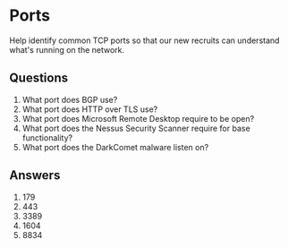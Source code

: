# Ports
Help identify common TCP ports so that our new recruits can understand what's running on the network.

## Questions
1. What port does BGP use?	
2. What port does HTTP over TLS use?	
3. What port does Microsoft Remote Desktop require to be open?	
4. What port does the Nessus Security Scanner require for base functionality?	
5. What port does the DarkComet malware listen on?	

## Answers
1. 179
2. 443
3. 3389
4. 1604
5. 8834




